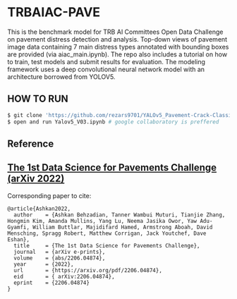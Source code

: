 # TRBAIAC-PAVE
This is the benchmark model for TRB AI Committees Open Data Challenge on pavement distress detection and analysis. Top-down views of pavement image data containing 7 main distress types annotated with bounding boxes are provided (via aiac_main.ipynb). The repo also includes a tutorial on how to train, test models and submit results for evaluation. The modeling framework uses a deep convolutional neural network model with an architecture borrowed from YOLOV5.


## <summary> HOW TO RUN </summary>

```bash
$ git clone 'https://github.com/rezars9701/YALOv5_Pavement-Crack-Classificaiotn.git'
$ open and run Yalov5_V03.ipynb # google collaboratory is preffered
```


## Reference
## [The 1st Data Science for Pavements Challenge (arXiv 2022)](https://arxiv.org/abs/2206.04874)
Corresponding paper to cite:
```
@article{Ashkan2022,
  author    = {Ashkan Behzadian, Tanner Wambui Muturi, Tianjie Zhang, Hongmin Kim, Amanda Mullins, Yang Lu, Neema Jasika Owor, Yaw Adu-Gyamfi, William Buttlar, Majidifard Hamed, Armstrong Aboah, David Mensching, Spragg Robert, Matthew Corrigan, Jack Youtchef, Dave Eshan},
  title     = {The 1st Data Science for Pavements Challenge},
  journal   = {arXiv e-prints},
  volume    = {abs/2206.04874},
  year      = {2022},
  url       = {https://arxiv.org/pdf/2206.04874},
  eid       = {	arXiv:2206.04874},
  eprint    = {2206.04874}
}
```
